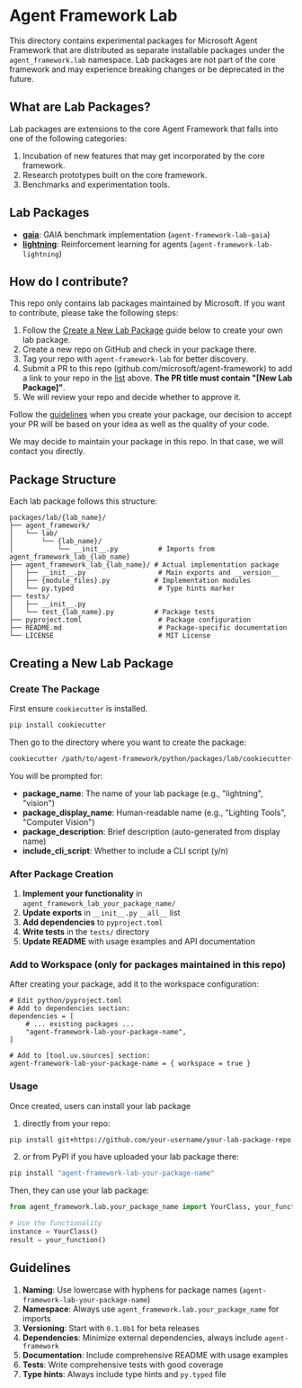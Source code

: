 # Agent Framework Lab

This directory contains experimental packages for Microsoft Agent Framework that are distributed as separate installable packages under the `agent_framework.lab` namespace.
Lab packages are not part of the core framework and may experience breaking changes or be deprecated in the future.

## What are Lab Packages?

Lab packages are extensions to the core Agent Framework that falls into
one of the following categories:

1. Incubation of new features that may get incorporated by the core framework.
2. Research prototypes built on the core framework.
3. Benchmarks and experimentation tools.

## Lab Packages

- [**gaia**](./gaia/): GAIA benchmark implementation (`agent-framework-lab-gaia`)
- [**lightning**](./lightning/): Reinforcement learning for agents (`agent-framework-lab-lightning`)

## How do I contribute?

This repo only contains lab packages maintained by Microsoft.
If you want to contribute, please take the following steps:

1. Follow the [Create a New Lab Package](#create-new-lab-package) guide
   below to create your own lab package.
2. Create a new repo on GitHub and check in your package there.
3. Tag your repo with `agent-framework-lab` for better discovery.
4. Submit a PR to this repo (github.com/microsoft/agent-framework)
   to add a link to your repo in the [list](#lab-packages) above.
   **The PR title must contain "[New Lab Package]"**.
5. We will review your repo and decide whether to approve it.

Follow the [guidelines](#guidelines) when you create your package, our decision
to accept your PR will be based on your idea as well as the quality of your
code.

We may decide to maintain your package in this repo. In that case, we will
contact you directly.

## Package Structure

Each lab package follows this structure:

```
packages/lab/{lab_name}/
├── agent_framework/
│   └── lab/
│       └── {lab_name}/
│           └── __init__.py          # Imports from agent_framework_lab_{lab_name}
├── agent_framework_lab_{lab_name}/ # Actual implementation package
│   ├── __init__.py                  # Main exports and __version__
│   ├── {module_files}.py           # Implementation modules
│   └── py.typed                     # Type hints marker
├── tests/
│   ├── __init__.py
│   └── test_{lab_name}.py          # Package tests
├── pyproject.toml                   # Package configuration
├── README.md                        # Package-specific documentation
└── LICENSE                          # MIT License
```

## Creating a New Lab Package

### Create The Package

First ensure `cookiecutter` is installed.

```bash
pip install cookiecutter
```

Then go to the directory where you want to create the package:

```bash
cookiecutter /path/to/agent-framework/python/packages/lab/cookiecutter-agent-framework-lab
```

You will be prompted for:

- **package_name**: The name of your lab package (e.g., "lightning", "vision")
- **package_display_name**: Human-readable name (e.g., "Lighting Tools", "Computer Vision")
- **package_description**: Brief description (auto-generated from display name)
- **include_cli_script**: Whether to include a CLI script (y/n)

### After Package Creation

1. **Implement your functionality** in `agent_framework_lab_your_package_name/`
2. **Update exports** in `__init__.py` `__all__` list
3. **Add dependencies** to `pyproject.toml`
4. **Write tests** in the `tests/` directory
5. **Update README** with usage examples and API documentation

### Add to Workspace (only for packages maintained in this repo)

After creating your package, add it to the workspace configuration:

```
# Edit python/pyproject.toml
# Add to dependencies section:
dependencies = [
    # ... existing packages ...
    "agent-framework-lab-your-package-name",
]

# Add to [tool.uv.sources] section:
agent-framework-lab-your-package-name = { workspace = true }
```

### Usage

Once created, users can install your lab package

1. directly from your repo:

```bash
pip install git+https://github.com/your-username/your-lab-package-repo.git
```

2. or from PyPI if you have uploaded your lab package there:

```bash
pip install "agent-framework-lab-your-package-name"
```

Then, they can use your lab package:

```python
from agent_framework.lab.your_package_name import YourClass, your_function

# Use the functionality
instance = YourClass()
result = your_function()
```

## Guidelines

1. **Naming**: Use lowercase with hyphens for package names (`agent-framework-lab-your-package-name`)
2. **Namespace**: Always use `agent_framework.lab.your_package_name` for imports
3. **Versioning**: Start with `0.1.0b1` for beta releases
4. **Dependencies**: Minimize external dependencies, always include `agent-framework`
5. **Documentation**: Include comprehensive README with usage examples
6. **Tests**: Write comprehensive tests with good coverage
7. **Type hints**: Always include type hints and `py.typed` file
